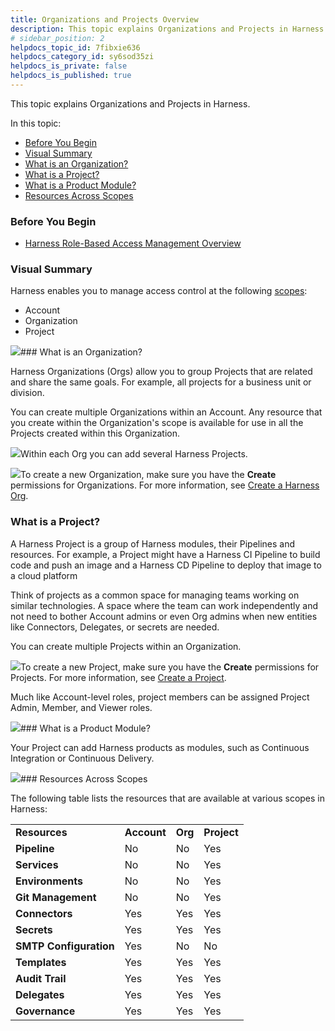 ```yaml
---
title: Organizations and Projects Overview
description: This topic explains Organizations and Projects in Harness. In this topic --  Before You Begin. Visual Summary. What is an Organization?. What is a Project?. What is a Product Module?. Resources Across S…
# sidebar_position: 2
helpdocs_topic_id: 7fibxie636
helpdocs_category_id: sy6sod35zi
helpdocs_is_private: false
helpdocs_is_published: true
---
```


This topic explains Organizations and Projects in Harness.

In this topic:

* [Before You Begin](#before_you_begin)
* [Visual Summary](#visual_summary)
* [What is an Organization?](#what_is_an_organization)
* [What is a Project?](#what_is_a_project)
* [What is a Product Module?](#what_is_a_product_module)
* [Resources Across Scopes](#resources_across_scopes)

### Before You Begin

* [Harness Role-Based Access Management Overview](/article/vz5cq0nfg2-rbac-in-harness)

### Visual Summary

Harness enables you to manage access control at the following [scopes](/article/vz5cq0nfg2-rbac-in-harness#scope):

* Account
* Organization
* Project

![](https://files.helpdocs.io/i5nl071jo5/articles/7fibxie636/1649088377739/screenshot-2022-04-04-at-9-35-28-pm.png)### What is an Organization?

Harness Organizations (Orgs) allow you to group Projects that are related and share the same goals. For example, all projects for a business unit or division.

You can create multiple Organizations within an Account. Any resource that you create within the Organization's scope is available for use in all the Projects created within this Organization.

![](https://files.helpdocs.io/i5nl071jo5/articles/7fibxie636/1649226361483/screenshot-2022-04-06-at-11-55-26-am.png)Within each Org you can add several Harness Projects.

![](https://files.helpdocs.io/i5nl071jo5/articles/7fibxie636/1649227493167/screenshot-2022-04-06-at-12-14-09-pm.png)To create a new Organization, make sure you have the **Create** permissions for Organizations. For more information, see [Create a Harness Org](/article/36fw2u92i4-create-an-organization#step_1_create_a_harness_org).

### What is a Project?

A Harness Project is a group of Harness modules, their Pipelines and resources. For example, a Project might have a Harness CI Pipeline to build code and push an image and a Harness CD Pipeline to deploy that image to a cloud platform

Think of projects as a common space for managing teams working on similar technologies. A space where the team can work independently and not need to bother Account admins or even Org admins when new entities like Connectors, Delegates, or secrets are needed.

You can create multiple Projects within an Organization.

![](https://files.helpdocs.io/i5nl071jo5/articles/7fibxie636/1649229495089/screenshot-2022-04-06-at-12-14-09-pm.png)To create a new Project, make sure you have the **Create** permissions for Projects. For more information, see [Create a Project](/article/36fw2u92i4-create-an-organization#step_3_create_a_project).

Much like Account-level roles, project members can be assigned Project Admin, Member, and Viewer roles.

![](https://files.helpdocs.io/i5nl071jo5/articles/7fibxie636/1649229957368/screenshot-2022-04-06-at-12-54-00-pm.png)### What is a Product Module?

Your Project can add Harness products as modules, such as Continuous Integration or Continuous Delivery.

![](https://files.helpdocs.io/i5nl071jo5/articles/7fibxie636/1649230034650/screenshot-2022-04-06-at-12-56-28-pm.png)### Resources Across Scopes

The following table lists the resources that are available at various scopes in Harness:



|  |  |  |  |
| --- | --- | --- | --- |
| **Resources** | **Account** | **Org** | **Project** |
| **Pipeline** | No | No | Yes |
| **Services** | No | No | Yes |
| **Environments** | No | No | Yes |
| **Git Management** | No | No | Yes |
| **Connectors** | Yes | Yes | Yes |
| **Secrets** | Yes | Yes | Yes |
| **SMTP Configuration** | Yes | No | No |
| **Templates** | Yes | Yes | Yes |
| **Audit Trail** | Yes | Yes | Yes |
| **Delegates** | Yes | Yes | Yes |
| **Governance** | Yes | Yes | Yes |


